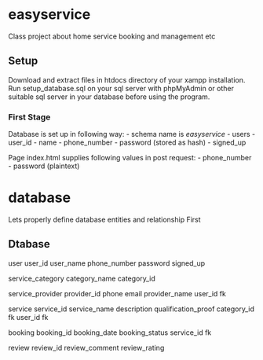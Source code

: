 # easyservice
Class project about home service booking and management etc
## Setup 
Download and extract files in htdocs directory of your xampp installation. Run setup_database.sql on your sql server with phpMyAdmin or other suitable sql server in your database before using the program.

### First Stage

Database is set up in following way: 
    - schema name is *easyservice*
	- users
	    - user_id
		- name
		- phone_number
		- password (stored as hash)
		- signed_up

Page index.html supplies following values in post request:
    - phone_number
	- password (plaintext)
	
	
# database

Lets properly define database entities and relationship First

## Dtabase

user
	user_id
	user_name
	phone_number
	password
	signed_up

service_category
	category_name
	category_id

service_provider
	provider_id
	phone
	email
	provider_name
	user_id fk
	
service
	service_id
	service_name
	description
	qualification_proof
	category_id fk
	user_id fk

booking
	booking_id
	booking_date
	booking_status
	service_id fk
	
review
	review_id
	review_comment
	review_rating
